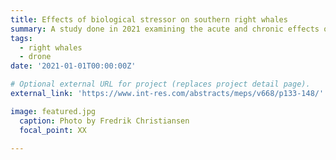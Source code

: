 ```yaml
---
title: Effects of biological stressor on southern right whales
summary: A study done in 2021 examining the acute and chronic effects of kelp gull micropredation on southern right whales in Argentina, compared to undisturbed whales in Australia.
tags:
  - right whales
  - drone
date: '2021-01-01T00:00:00Z'

# Optional external URL for project (replaces project detail page).
external_link: 'https://www.int-res.com/abstracts/meps/v668/p133-148/'

image: featured.jpg
  caption: Photo by Fredrik Christiansen
  focal_point: XX
  
---
```

